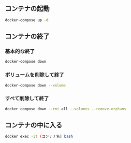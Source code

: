## コンテナの起動

```bash
docker-compose up -d
```

## コンテナの終了

### 基本的な終了

```bash
docker-compose down
```

### ボリュームを削除して終了

```bash
docker-compose down --volume
```

### すべて削除して終了

```bash
docker compose down --rmi all --volumes --remove-orphans
```

## コンテナの中に入る

```bash
docker exec -it (コンテナ名) bash
```
